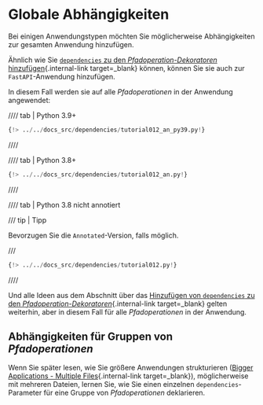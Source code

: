 # Globale Abhängigkeiten

Bei einigen Anwendungstypen möchten Sie möglicherweise Abhängigkeiten zur gesamten Anwendung hinzufügen.

Ähnlich wie Sie [`dependencies` zu den *Pfadoperation-Dekoratoren* hinzufügen](dependencies-in-path-operation-decorators.md){.internal-link target=_blank} können, können Sie sie auch zur `FastAPI`-Anwendung hinzufügen.

In diesem Fall werden sie auf alle *Pfadoperationen* in der Anwendung angewendet:

//// tab | Python 3.9+

```Python hl_lines="16"
{!> ../../docs_src/dependencies/tutorial012_an_py39.py!}
```

////

//// tab | Python 3.8+

```Python hl_lines="16"
{!> ../../docs_src/dependencies/tutorial012_an.py!}
```

////

//// tab | Python 3.8 nicht annotiert

/// tip | Tipp

Bevorzugen Sie die `Annotated`-Version, falls möglich.

///

```Python hl_lines="15"
{!> ../../docs_src/dependencies/tutorial012.py!}
```

////

Und alle Ideen aus dem Abschnitt über das [Hinzufügen von `dependencies` zu den *Pfadoperation-Dekoratoren*](dependencies-in-path-operation-decorators.md){.internal-link target=_blank} gelten weiterhin, aber in diesem Fall für alle *Pfadoperationen* in der Anwendung.

## Abhängigkeiten für Gruppen von *Pfadoperationen*

Wenn Sie später lesen, wie Sie größere Anwendungen strukturieren ([Bigger Applications - Multiple Files](../../tutorial/bigger-applications.md){.internal-link target=_blank}), möglicherweise mit mehreren Dateien, lernen Sie, wie Sie einen einzelnen `dependencies`-Parameter für eine Gruppe von *Pfadoperationen* deklarieren.

